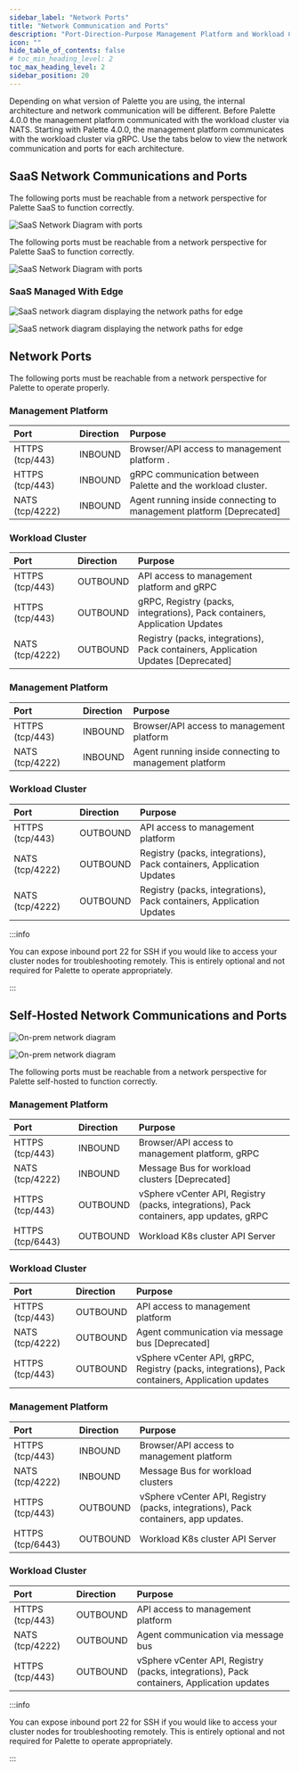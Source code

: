 ```yaml
---
sidebar_label: "Network Ports"
title: "Network Communication and Ports"
description: "Port-Direction-Purpose Management Platform and Workload Clusters"
icon: ""
hide_table_of_contents: false
# toc_min_heading_level: 2
toc_max_heading_level: 2
sidebar_position: 20
---
```


Depending on what version of Palette you are using, the internal architecture and network communication will be different. Before Palette 4.0.0 the management platform communicated with the workload cluster via NATS. Starting with Palette 4.0.0, the management platform communicates with the workload cluster via gRPC. Use the tabs below to view the network communication and ports for each architecture.

## SaaS Network Communications and Ports

<Tabs groupId="architecture">
<TabItem label="gRPC" value="gRPC">

The following ports must be reachable from a network perspective for Palette SaaS to function correctly.

![SaaS Network Diagram with ports](/architecture_networking-ports_saas-network-diagram-grpc.png "title=SaaS Network Diagram with ports")

</TabItem>

<TabItem label="NATS" value="nats">

The following ports must be reachable from a network perspective for Palette SaaS to function correctly.

![SaaS Network Diagram with ports](/architecture_networking-ports_saas-network-diagram-nats.png "title=SaaS Network Diagram with ports")

</TabItem>

</Tabs>

### SaaS Managed With Edge

<Tabs groupId="architecture">
<TabItem label="gRPC" value="gRPC">

![SaaS network diagram displaying the network paths for edge](/architecture_networking-ports_saas-network-diagram-edge-grpc.png)

</TabItem>

<TabItem label="NATS" value="nats">

![SaaS network diagram displaying the network paths for edge](/architecture_networking-ports_saas-network-diagram-edge-nats.png)

</TabItem>
</Tabs>

## Network Ports

The following ports must be reachable from a network perspective for Palette to operate properly.

<Tabs groupId="architecture">
<TabItem label="gRPC" value="gRPC">

### Management Platform

| Port            | Direction | Purpose                                                             |
| :-------------- | :-------- | :------------------------------------------------------------------ |
| HTTPS (tcp/443) | INBOUND   | Browser/API access to management platform .                         |
| HTTPS (tcp/443) | INBOUND   | gRPC communication between Palette and the workload cluster.        |
| NATS (tcp/4222) | INBOUND   | Agent running inside connecting to management platform [Deprecated] |

### Workload Cluster

| Port            | Direction | Purpose                                                                           |
| :-------------- | :-------- | :-------------------------------------------------------------------------------- |
| HTTPS (tcp/443) | OUTBOUND  | API access to management platform and gRPC                                        |
| HTTPS (tcp/443) | OUTBOUND  | gRPC, Registry (packs, integrations), Pack containers, Application Updates        |
| NATS (tcp/4222) | OUTBOUND  | Registry (packs, integrations), Pack containers, Application Updates [Deprecated] |

</TabItem>

<TabItem label="NATS" value="nats">

### Management Platform

| **Port**        | **Direction** | **Purpose**                                            |
| :-------------- | :------------ | :----------------------------------------------------- |
| HTTPS (tcp/443) | INBOUND       | Browser/API access to management platform              |
| NATS (tcp/4222) | INBOUND       | Agent running inside connecting to management platform |

### Workload Cluster

| **Port**        | **Direction** | **Purpose**                                                          |
| :-------------- | :------------ | :------------------------------------------------------------------- |
| HTTPS (tcp/443) | OUTBOUND      | API access to management platform                                    |
| NATS (tcp/4222) | OUTBOUND      | Registry (packs, integrations), Pack containers, Application Updates |
| NATS (tcp/4222) | OUTBOUND      | Registry (packs, integrations), Pack containers, Application Updates |

</TabItem>
</Tabs>

:::info

You can expose inbound port 22 for SSH if you would like to access your cluster nodes for troubleshooting remotely. This is entirely optional and not required for Palette to operate appropriately.

:::

## Self-Hosted Network Communications and Ports

<Tabs groupId="architecture">
<TabItem label="gRPC" value="gRPC">


![On-prem network diagram](/architecture_networking-ports_on_prem_network-diagram-grpc.png)

</TabItem>

<TabItem label="NATS" value="nats">

![On-prem network diagram](/architecture_networking-ports_on_prem_network-diagram-nats.png)

</TabItem>
</Tabs>

The following ports must be reachable from a network perspective for Palette self-hosted to function correctly.

<Tabs groupId="architecture">
<TabItem label="gRPC" value="gRPC">

### Management Platform

| **Port**         | **Direction** | **Purpose**                                                                             |
| :--------------- | :------------ | :-------------------------------------------------------------------------------------- |
| HTTPS (tcp/443)  | INBOUND       | Browser/API access to management platform, gRPC                                         |
| NATS (tcp/4222)  | INBOUND       | Message Bus for workload clusters [Deprecated]                                          |
| HTTPS (tcp/443)  | OUTBOUND      | vSphere vCenter API, Registry (packs, integrations), Pack containers, app updates, gRPC |
| HTTPS (tcp/6443) | OUTBOUND      | Workload K8s cluster API Server                                                         |

### Workload Cluster

| **Port**        | **Direction** | **Purpose**                                                                                     |
| :-------------- | :------------ | :---------------------------------------------------------------------------------------------- |
| HTTPS (tcp/443) | OUTBOUND      | API access to management platform                                                               |
| NATS (tcp/4222) | OUTBOUND      | Agent communication via message bus [Deprecated]                                                |
| HTTPS (tcp/443) | OUTBOUND      | vSphere vCenter API, gRPC, Registry (packs, integrations), Pack containers, Application updates |

</TabItem>

<TabItem label="NATS" value="nats">

### Management Platform

| **Port**         | **Direction** | **Purpose**                                                                        |
| :--------------- | :------------ | :--------------------------------------------------------------------------------- |
| HTTPS (tcp/443)  | INBOUND       | Browser/API access to management platform                                          |
| NATS (tcp/4222)  | INBOUND       | Message Bus for workload clusters                                                  |
| HTTPS (tcp/443)  | OUTBOUND      | vSphere vCenter API, Registry (packs, integrations), Pack containers, app updates. |
| HTTPS (tcp/6443) | OUTBOUND      | Workload K8s cluster API Server                                                    |

### Workload Cluster

| **Port**        | **Direction** | **Purpose**                                                                               |
| :-------------- | :------------ | :---------------------------------------------------------------------------------------- |
| HTTPS (tcp/443) | OUTBOUND      | API access to management platform                                                         |
| NATS (tcp/4222) | OUTBOUND      | Agent communication via message bus                                                       |
| HTTPS (tcp/443) | OUTBOUND      | vSphere vCenter API, Registry (packs, integrations), Pack containers, Application updates |

</TabItem>
</Tabs>

:::info

You can expose inbound port 22 for SSH if you would like to access your cluster nodes for troubleshooting remotely. This is entirely optional and not required for Palette to operate appropriately.

:::
